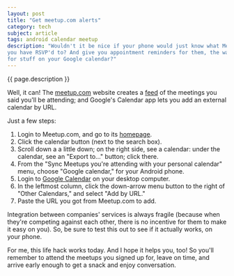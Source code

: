 ```yaml
---
layout: post
title: "Get meetup.com alerts"
category: tech
subject: article
tags: android calendar meetup
description: "Wouldn't it be nice if your phone would just know what Meetup.com events
you have RSVP'd to? And give you appointment reminders for them, the way it does
for stuff on your Google calendar?"
---
```


{{ page.description }}

Well, it can!
The [meetup.com](http://www.meetup.com/meetup_api/feeds/)
website creates a [feed]({{site.baseurl}}tech/syndication.html)
of the meetings you said you'll be attending;
and Google's Calendar app lets you add an external calendar by URL.

Just a few steps:

1. Login to Meetup.com, and go to its [homepage](http://www.meetup.com/).
2. Click the calendar button (next to the search box).
3. Scroll down a a little down; on the right side, see a calendar: under the calendar, see an "Export to…" button; click there.
4. From the "Sync Meetups you're attending with your personal calendar" menu, choose "Google calendar," for your Android phone.
5. Login to [Google Calendar](https://calendar.google.com/calendar/render#main_7) on your desktop computer.
6. In the leftmost column, click the down-arrow menu button to the right of "Other Calendars," and select "Add by URL."
7. Paste the URL you got from Meetup.com to add.

Integration between companies' services is always fragile
(because when they're competing against each other, there is no incentive
for them to make it easy on you).
So, be sure to test this out to see if it actually works, on your phone.

For me, this life hack works today.
And I hope it helps you, too!
So you'll remember to attend the meetups you signed up for,
leave on time, and arrive early enough to get a snack and enjoy
conversation.
